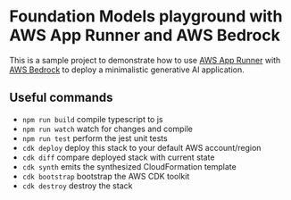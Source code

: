# Foundation Models playground with AWS App Runner and AWS Bedrock

This is a sample project to demonstrate how to use [AWS App Runner](https://aws.amazon.com/apprunner/) with [AWS Bedrock](https://aws.amazon.com/bedrock/) to deploy a minimalistic generative AI application.

## Useful commands

* `npm run build`   compile typescript to js
* `npm run watch`   watch for changes and compile
* `npm run test`    perform the jest unit tests
* `cdk deploy`      deploy this stack to your default AWS account/region
* `cdk diff`        compare deployed stack with current state
* `cdk synth`       emits the synthesized CloudFormation template
* `cdk bootstrap`   bootstrap the AWS CDK toolkit
* `cdk destroy`     destroy the stack
